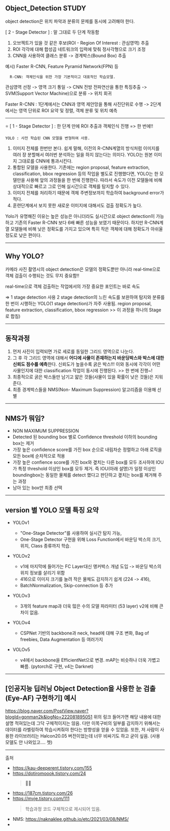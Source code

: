 ## Object_Detection STUDY
object detection은 위치 파악과 분류의 문제를 동시에 고려해야 한다.


[ 2 - Stage Detector ] : 말 그대로 두 단계 작동함

  1) 오브젝트가 있을 것 같은 후보(ROI - Region Of Interest : 관심영역) 추출
  2) ROI 각각에 대해 합성곱 네트워크의 입력에 맞춰 정사각형으로 크기 조정
  3) CNN을 사용하여 클래스 분류 -> 경계박스(Bound Box) 추출

  예시) Faster R-CNN, Feature Pyramid Network(FPN) 등
      
      R-CNN: 객체인식을 위한 가장 기본적이고 대표적인 학습모델.

관심영역 선정 -> 영역 크기 통일 -> CNN 전방 전파연산을 통한 특징추출 -> SVM(Support Vector Machine)으로 분류 -> 위치 회귀
            
            
Faster R-CNN 
: 1단계에서는 CNN과 영역 제안망을 통해 사진단위로 수행 -> 2단계에서는 영역 단위로 ROI 요약 및 정렬, 객체 분류 및 위치 예측

    
---

⭐️ [ 1 - Stage Detector ] : 한 단계 만에 ROI 추출과 객체인식 진행 => 한 번에!!
    
    YOLO : 사전 학습된 CNN 모델을 변형하여 사용. 

1. 이미지 전체를 한번만 본다. 쉽게 말해, 이전의 R-CNN계열의 방식처럼 이미지를 여러 장 분할해서 여러번 분석하는 일을 하지 않는다는 의미다. YOLO는 원본 이미지 그대로를 CNN에 통과시킨다.
2. 통합된 모델을 사용한다. 기존에는 region proposal, feature extraction, classification, bbox regression 등의 작업을 별도로 진행했다면,
  YOLO는 한 모델만을 사용해 앞의 과정들을 한 번에 진행한다. 따라서 속도가 이전 모델들에 비해 상대적으로 빠르고 그로 인해 실시간으로 객체를 탐지할 수 있다.
3. 이미지 전체를 처리하기 때문에 객체 주변정보까지 학습하여 background error가 적다.
4. 훈련단계에서 보지 못한 새로운 이미지에 대해서도 검출 정확도가 높다. 

Yolo가 유명해진 이유는 높은 성능은 아니더라도 실시간으로  object detection이 가능하고 기존의  Faster R-CNN 보다 6배 빠른 성능을 보였기 때문이다.
하지만 R-CNN계열 모델들에 비해 낮은 정확도를 가지고 있으며 특히 작은 객체에 대해 정확도가 아쉬울 정도로 낮은 편이다.


---


## Why YOLO?

카메라 사진 촬영시의 object detection은 
모델의 정확도뿐만 아니라 real-time으로 객체 검출이 수행되는 것도 무지 중요함!!

real-time으로 객체 검출하는 작업에서의 가장 중요한 포인트는 바로 속도

=> 1 stage detection 사용
2 stage detection의 느린 속도를 보완하여 탐지와 분류를 한 번이 시행하는 YOLO(1 stage detection)가 자주 사용됨. region proposal, feature extraction, classification, bbox regression >> 이 과정을 하나의 Stage로 합침)



---


## 동작과정

1. 먼저 사진이 입력되면 가로 세로를 동일한 그리드 영역으로 나눈다. 
2. 그 후 각 그리드 영역에 대해서 **어디에 사물이 존재하는지 바운딩박스와 박스에 대한 신뢰도 점수를 예측**한다. 신뢰도가 높을수록 굵은 박스!!!
   이와 동시에 각각이 어떤 사물인지에 대한 classification 작업이 동시에 진행된다.  >>  한 번에 진행~!
3. 최종적으로 굵은 박스들만 남기고 얇은 것들(사물이 있을 확률이 낮은 것들)은 지워 준다.
4. 최종 경계박스들을  NMS(Non- Maximum Suppression) 알고리즘을 이용해 선별


---

## NMS가 뭐임?
- NON MAXIMUM SUPPRESSION
- Detected 된 bounding box 별로 Confidence threshold 이하의 bounding box는 제거
- 가장 높은 confidence score를 가진 box 순으로 내림차순 정렬하고 아래 로직을 모든 box에 순차적으로 적용
- 가장 높은 confience score를 가진 box와 곂치는 다른 box를 모두 조사하여 IOU가 특정 threshold 이상인 box를 모두 제거. 즉 IOU(아래 설명)가 일정 이상인 boundingbox는 동일한 물체를 detect 했다고 판단하고 곂치는 box를 제거해 주는 과정
- 남아 있는 box만 최종 선택

---

## version 별 YOLO 모델 특징 요약

- YOLOv1
  - "One-Stage Detector"를 사용하여 실시간 탐지 가능,
  - One-Stage Detector 구현을 위해 Loss Function에서 바운딩 박스의 크기, 위치, Class 종류까지 학습.

- YOLOv2
  - v1에 마지막에 들어가는 FC Layer대신 앵커박스 개념 도입 -> 바운딩 박스의 위치 정보를 살리기 위함
  - 416으로 이미지 크기를 늘려 작은 물체도 감지하기 쉽게 (224 -> 416),
  - BatchNormalization, Skip-connection 등 추가
 
- YOLOv3
  - 3개의 feature map과 더욱 많은 수의 모델 파라미터 (53 layer) v2에 비해 큰 차이 없음.

- YOLOv4
  - CSPNet 기반의 backbone과 neck, head에 대해 구조 변화, Bag of freebies, Data Augmentation 등 여러가지

- VOLOv5
  - v4에서 backbone을 EfficientNet으로 변경. mAP는 비슷하나 더욱 가볍고 빠름. (pytorch로 구현, v4는 Darknet)


---

## [인공지능 딥러닝 Object Detection을 사용한 눈 검출(Eye-AF) 구현하기] 예시

https://blog.naver.com/PostView.naver?blogId=gonman2k&logNo=222081895051
위의 링크 들어가면 해당 내용에 대한 설명 적혀있는데 그닥 구체적이지는 않음.
다만 이목구비의 일부를 감지하기 위해서는 데이터를 라벨링하여 학습시켜줘야 한다는 방향성을 얻을 수 있었음.
또한, 저 사람이 사용한 라이브러리는 Halcon20.05 버전이었는데 너무 비싸기도 하고 굳이 싶음.
(사용 모델도 안 나와있고.... 쳇)

---

출처
- https://kau-deeperent.tistory.com/155
- https://dotiromoook.tistory.com/24
    > 👍🏻
- https://187cm.tistory.com/26
- https://mvje.tistory.com/111 
    > 학습과정 코드 구체적으로 제시되어 있음.
- NMS: https://naknaklee.github.io/etc/2021/03/08/NMS/
- 
